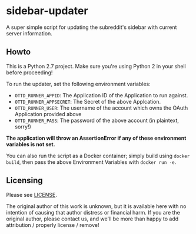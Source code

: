 # sidebar-updater
A super simple script for updating the subreddit's sidebar with current server information.

## Howto
This is a Python 2.7 project. Make sure you're using Python 2 in your shell before proceeding!

To run the updater, set the following environment variables:

* `OTTD_RUNNER_APPID`: The Application ID of the Application to run against.
* `OTTD_RUNNER_APPSECRET`: The Secret of the above Applcation.
* `OTTD_RUNNER_USER`: The username of the account which owns the OAuth Application provided above
* `OTTD_RUNNER_PASS`: The password of the above account (in plaintext, sorry!)

**The application will throw an AssertionError if any of these environment variables is not set.**

You can also run the script as a Docker container; simply build using `docker build`, then pass the above Environment Variables with `docker run -e`.

## Licensing
Please see [LICENSE](LICENSE).

The original author of this work is unknown, but it is available here with no intention of causing that author distress or financial harm. If you are the original author, please contact us, and we'll be more than happy to add attribution / properly license / remove!

